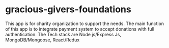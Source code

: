 # gracious-givers-foundations
This app is for charity organization to support the needs. The main function of this app is to integrate payment system to accept donations with full authentication. The Tech stack are Node js/Express Js, MongoDB/Mongoose, React/Redux  
